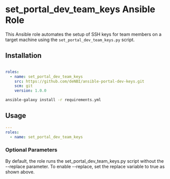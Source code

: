 # set_portal_dev_team_keys Ansible Role

This Ansible role automates the setup of SSH keys for team members on a target machine using the `set_portal_dev_team_keys.py` script.

## Installation
```yaml

roles:
  - name: set_portal_dev_team_keys
    src: https://github.com/deNBI/ansible-portal-dev-keys.git
    scm: git
    version: 1.0.0
```

~~~bash
ansible-galaxy install -r requirements.yml
~~~

## Usage
```yaml
---
roles:
  - name: set_portal_dev_team_keys
```

### Optional Parameters
By default, the role runs the set_portal_dev_team_keys.py script without the --replace parameter. To enable --replace, set the replace variable to true as shown above.
